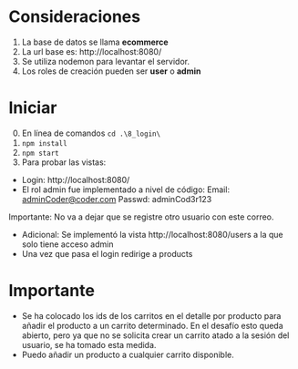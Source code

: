 # Consideraciones
1. La base de datos se llama **ecommerce**
2. La url base es: http://localhost:8080/
3. Se utiliza nodemon para levantar el servidor.
4. Los roles de creación pueden ser **user** o **admin**

# Iniciar
0. En línea de comandos `cd .\8_login\`
1. `npm install`
2. `npm start`
3. Para probar las vistas:
* Login: http://localhost:8080/ 
* El rol admin fue implementado a nivel de código:
Email: adminCoder@coder.com
Passwd: adminCod3r123

Importante: No va a dejar que se registre otro usuario con este correo.

* Adicional: Se implementó la vista http://localhost:8080/users a la que solo tiene acceso admin
* Una vez que pasa el login redirige a products

# Importante
- Se ha colocado los ids de los carritos en el detalle por producto para añadir el producto a un carrito determinado. En el desafío esto queda abierto, pero ya que no se solicita crear un carrito atado a la sesión del usuario, se ha tomado esta medida.
- Puedo añadir un producto a cualquier carrito disponible.
